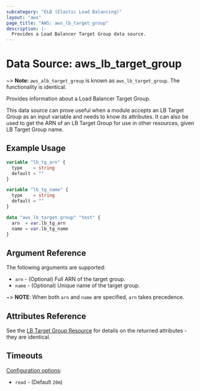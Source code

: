 ```yaml
---
subcategory: "ELB (Elastic Load Balancing)"
layout: "aws"
page_title: "AWS: aws_lb_target_group"
description: |-
  Provides a Load Balancer Target Group data source.
---
```


# Data Source: aws_lb_target_group

~> **Note:** `aws_alb_target_group` is known as `aws_lb_target_group`. The functionality is identical.

Provides information about a Load Balancer Target Group.

This data source can prove useful when a module accepts an LB Target Group as an
input variable and needs to know its attributes. It can also be used to get the ARN of
an LB Target Group for use in other resources, given LB Target Group name.

## Example Usage

```terraform
variable "lb_tg_arn" {
  type    = string
  default = ""
}

variable "lb_tg_name" {
  type    = string
  default = ""
}

data "aws_lb_target_group" "test" {
  arn  = var.lb_tg_arn
  name = var.lb_tg_name
}
```

## Argument Reference

The following arguments are supported:

* `arn` - (Optional) Full ARN of the target group.
* `name` - (Optional) Unique name of the target group.

~> **NOTE**: When both `arn` and `name` are specified, `arn` takes precedence.

## Attributes Reference

See the [LB Target Group Resource](/docs/providers/aws/r/lb_target_group.html) for details
on the returned attributes - they are identical.

## Timeouts

[Configuration options](https://www.terraform.io/docs/configuration/blocks/resources/syntax.html#operation-timeouts):

- `read` - (Default `20m`)
